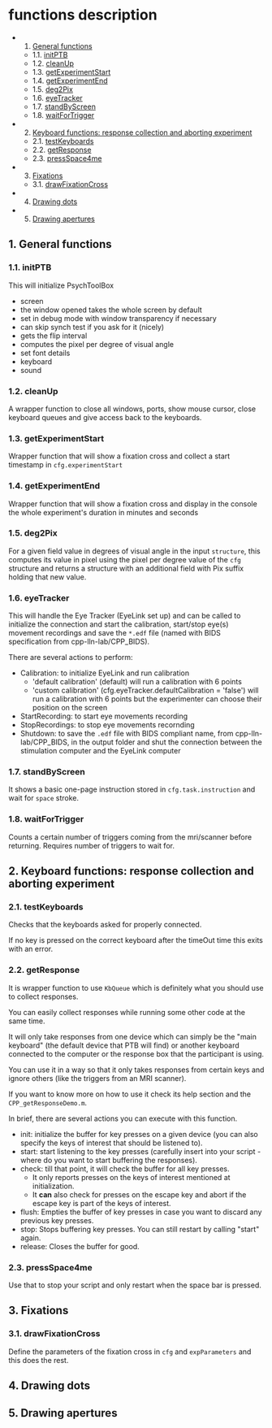 # functions description

<!-- vscode-markdown-toc -->
* 1. [ General functions](#Generalfunctions)
	* 1.1. [initPTB](#initPTB)
	* 1.2. [cleanUp](#cleanUp)
	* 1.3. [getExperimentStart](#getExperimentStart)
	* 1.4. [getExperimentEnd](#getExperimentEnd)
	* 1.5. [deg2Pix](#deg2Pix)
	* 1.6. [eyeTracker](#eyeTracker)
	* 1.7. [standByScreen](#standByScreen)
	* 1.8. [waitForTrigger](#waitForTrigger)
* 2. [Keyboard functions: response collection and aborting experiment](#Keyboardfunctions:responsecollectionandabortingexperiment)
	* 2.1. [testKeyboards](#testKeyboards)
	* 2.2. [getResponse](#getResponse)
	* 2.3. [pressSpace4me](#pressSpace4me)
* 3. [Fixations](#Fixations)
	* 3.1. [drawFixationCross](#drawFixationCross)
* 4. [Drawing dots](#Drawingdots)
* 5. [Drawing apertures](#Drawingapertures)

<!-- vscode-markdown-toc-config
	numbering=true
	autoSave=true
	/vscode-markdown-toc-config -->
<!-- /vscode-markdown-toc -->

##  1. <a name='Generalfunctions'></a> General functions

###  1.1. <a name='initPTB'></a>initPTB

This will initialize PsychToolBox

-   screen
-   the window opened takes the whole screen by default
-   set in debug mode with window transparency if necessary
-   can skip synch test if you ask for it (nicely)
-   gets the flip interval
-   computes the pixel per degree of visual angle
-   set font details
-   keyboard
-   sound

###  1.2. <a name='cleanUp'></a>cleanUp

A wrapper function to close all windows, ports, show mouse cursor, close keyboard queues
and give access back to the keyboards.

###  1.3. <a name='getExperimentStart'></a>getExperimentStart

Wrapper function that will show a fixation cross and collect a start timestamp in `cfg.experimentStart`

###  1.4. <a name='getExperimentEnd'></a>getExperimentEnd

Wrapper function that will show a fixation cross and display in the console the whole experiment's duration in minutes and seconds  

###  1.5. <a name='deg2Pix'></a>deg2Pix

For a given field value in degrees of visual angle in the input `structure`,
this computes its value in pixel using the pixel per degree value of the `cfg` structure
and returns a structure with an additional field with Pix suffix holding that new value.

###  1.6. <a name='eyeTracker'></a>eyeTracker

This will handle the Eye Tracker (EyeLink set up) and can be called to initialize the connection and start the calibration, start/stop eye(s) movement recordings and save the `*.edf` file (named with BIDS specification from cpp-lln-lab/CPP_BIDS).  

There are several actions to perform:

- Calibration: to initialize EyeLink and run calibration
  - 'default calibration' (default) will run a calibration with 6 points
  - 'custom calibration'  (cfg.eyeTracker.defaultCalibration = 'false') will run a calibration with 6 points but the experimenter can choose their position on the screen
- StartRecording: to start eye movements recording
- StopRecordings: to stop eye movements recornding
- Shutdown: to save the `.edf` file with BIDS compliant name, from cpp-lln-lab/CPP_BIDS, in the output folder and shut the connection between the stimulation computer and the EyeLink computer

###  1.7. <a name='standByScreen'></a>standByScreen

It shows a basic one-page instruction stored in `cfg.task.instruction` and wait for `space` stroke.

###  1.8. <a name='waitForTrigger'></a>waitForTrigger

Counts a certain number of triggers coming from the mri/scanner before returning.
Requires number of triggers to wait for.


##  2. <a name='Keyboardfunctions:responsecollectionandabortingexperiment'></a>Keyboard functions: response collection and aborting experiment

###  2.1. <a name='testKeyboards'></a>testKeyboards

Checks that the keyboards asked for properly connected.

If no key is pressed on the correct keyboard after the timeOut time this exits with an error.

###  2.2. <a name='getResponse'></a>getResponse

It is wrapper function to use `KbQueue` which is definitely what you should use to collect responses.

You can easily collect responses while running some other code at the same time.

It will only take responses from one device which can simply be the "main keyboard"
(the default device that PTB will find) or another keyboard connected to the computer
or the response box that the participant is using.

You can use it in a way so that it only takes responses from certain keys and ignore others (like
the triggers from an MRI scanner).

If you want to know more on how to use it check its help section and the `CPP_getResponseDemo.m`.

In brief, there are several actions you can execute with this function.

-   init: initialize the buffer for key presses on a given device (you can also specify the keys of interest that should be listened to).
-   start: start listening to the key presses (carefully insert into your script - where do you want to start buffering the responses).
-   check: till that point, it will check the buffer for all key presses.
    -   It only reports presses on the keys of interest mentioned at initialization.
    -   It **can** also check for presses on the escape key and abort if the escape key is part of the keys of interest.
-   flush: Empties the buffer of key presses in case you want to discard any previous key presses.
-   stop: Stops buffering key presses. You can still restart by calling "start" again.
-   release: Closes the buffer for good.

###  2.3. <a name='pressSpace4me'></a>pressSpace4me

Use that to stop your script and only restart when the space bar is pressed.

##  3. <a name='Fixations'></a>Fixations

###  3.1. <a name='drawFixationCross'></a>drawFixationCross

Define the parameters of the fixation cross in `cfg` and `expParameters` and this does the rest.

##  4. <a name='Drawingdots'></a>Drawing dots

##  5. <a name='Drawingapertures'></a>Drawing apertures
